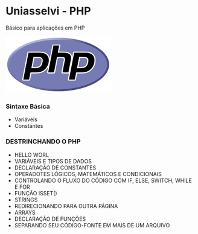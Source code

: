 # Uniasselvi - PHP

Básico para aplicações em PHP

<img src="img/php-logo.svg" height="150px"/>

### Sintaxe Básica
- Variáveis 
- Constantes 

### DESTRINCHANDO O PHP
- HELLO WORL
- VARIÁVEIS E TIPOS DE DADOS
- DECLARAÇÃO DE CONSTANTES
- OPERADOTES LÓGICOS, MATEMÁTICOS E CONDICIONAIS
- CONTROLANDO O FLUXO DO CÓDIGO COM IF, ELSE, SWITCH, WHILE E FOR
- FUNÇÃO ISSET()
- STRINGS
- REDIRECIONANDO PARA OUTRA PÁGINA
- ARRAYS
- DECLARAÇÃO DE FUNÇÕES
- SEPARANDO SEU CÓDIGO-FONTE EM MAIS DE UM ARQUIVO
